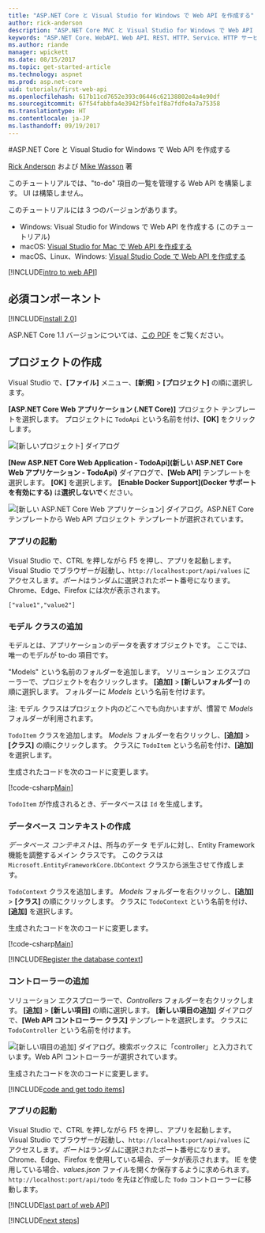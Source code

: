 ```yaml
---
title: "ASP.NET Core と Visual Studio for Windows で Web API を作成する"
author: rick-anderson
description: "ASP.NET Core MVC と Visual Studio for Windows で Web API を構築する"
keywords: "ASP.NET Core、WebAPI、Web API、REST、HTTP、Service、HTTP サービス"
ms.author: riande
manager: wpickett
ms.date: 08/15/2017
ms.topic: get-started-article
ms.technology: aspnet
ms.prod: asp.net-core
uid: tutorials/first-web-api
ms.openlocfilehash: 617b11cd7652e393c06446c62138802e4a4e90df
ms.sourcegitcommit: 67f54fabbfa4e3942f5bfe1f8a7fdfe4a7a75358
ms.translationtype: HT
ms.contentlocale: ja-JP
ms.lasthandoff: 09/19/2017
---
```

#<a name="create-a-web-api-with-aspnet-core-and-visual-studio-for-windows"></a>ASP.NET Core と Visual Studio for Windows で Web API を作成する

[Rick Anderson](https://twitter.com/RickAndMSFT) および [Mike Wasson](https://github.com/mikewasson) 著

このチュートリアルでは、"to-do" 項目の一覧を管理する Web API を構築します。 UI は構築しません。

このチュートリアルには 3 つのバージョンがあります。

* Windows: Visual Studio for Windows で Web API を作成する (このチュートリアル)
* macOS: [Visual Studio for Mac で Web API を作成する](xref:tutorials/first-web-api-mac)
* macOS、Linux、Windows: [Visual Studio Code で Web API を作成する](xref:tutorials/web-api-vsc)

<!-- WARNING: The code AND images in this doc are used by uid: tutorials/web-api-vsc, tutorials/first-web-api-mac and tutorials/first-web-api. If you change any code/images in this tutorial, update uid: tutorials/web-api-vsc -->

[!INCLUDE[intro to web API](../includes/webApi/intro.md)]

## <a name="prerequisites"></a>必須コンポーネント

[!INCLUDE[install 2.0](../includes/install2.0.md)]

ASP.NET Core 1.1 バージョンについては、[この PDF](https://github.com/aspnet/Docs/blob/master/aspnetcore/tutorials/first-web-api/_static/_webAPI.pdf) をご覧ください。

## <a name="create-the-project"></a>プロジェクトの作成

Visual Studio で、**[ファイル]** メニュー、**[新規]** > **[プロジェクト]** の順に選択します。

**[ASP.NET Core Web アプリケーション (.NET Core)]** プロジェクト テンプレートを選択します。 プロジェクトに `TodoApi` という名前を付け、**[OK]** をクリックします。

![[新しいプロジェクト] ダイアログ](first-web-api/_static/new-project.png)

**[New ASP.NET Core Web Application - TodoApi]\(新しい ASP.NET Core Web アプリケーション - TodoApi\)** ダイアログで、**[Web API]** テンプレートを選択します。 **[OK]** を選択します。 **[Enable Docker Support]\(Docker サポートを有効にする\)** は**選択しないで**ください。

![[新しい ASP.NET Core Web アプリケーション] ダイアログ。ASP.NET Core テンプレートから Web API プロジェクト テンプレートが選択されています。](first-web-api/_static/web-api-project.png)

### <a name="launch-the-app"></a>アプリの起動

Visual Studio で、CTRL を押しながら F5 を押し、アプリを起動します。 Visual Studio でブラウザーが起動し、`http://localhost:port/api/values` にアクセスします。*ポート*はランダムに選択されたポート番号になります。 Chrome、Edge、Firefox には次が表示されます。

```
["value1","value2"]
``` 

### <a name="add-a-model-class"></a>モデル クラスの追加

モデルとは、アプリケーションのデータを表すオブジェクトです。 ここでは、唯一のモデルが to-do 項目です。

"Models" という名前のフォルダーを追加します。 ソリューション エクスプローラーで、プロジェクトを右クリックします。 **[追加]** > **[新しいフォルダー]** の順に選択します。 フォルダーに *Models* という名前を付けます。

注: モデル クラスはプロジェクト内のどこへでも向かいますが、慣習で *Models* フォルダーが利用されます。

`TodoItem` クラスを追加します。 *Models* フォルダーを右クリックし、**[追加]** > **[クラス]** の順にクリックします。 クラスに `TodoItem` という名前を付け、**[追加]** を選択します。

生成されたコードを次のコードに変更します。

[!code-csharp[Main](first-web-api/sample/TodoApi/Models/TodoItem.cs)]

`TodoItem` が作成されるとき、データベースは `Id` を生成します。

### <a name="create-the-database-context"></a>データベース コンテキストの作成

*データベース コンテキスト*は、所与のデータ モデルに対し、Entity Framework 機能を調整するメイン クラスです。 このクラスは `Microsoft.EntityFrameworkCore.DbContext` クラスから派生させて作成します。

`TodoContext` クラスを追加します。 *Models* フォルダーを右クリックし、**[追加]** > **[クラス]** の順にクリックします。 クラスに `TodoContext` という名前を付け、**[追加]** を選択します。

生成されたコードを次のコードに変更します。

[!code-csharp[Main](first-web-api/sample/TodoApi/Models/TodoContext.cs)]

[!INCLUDE[Register the database context](../includes/webApi/register_dbContext.md)]

### <a name="add-a-controller"></a>コントローラーの追加

ソリューション エクスプローラーで、*Controllers* フォルダーを右クリックします。 **[追加]** > **[新しい項目]** の順に選択します。 **[新しい項目の追加]** ダイアログで、**[Web API コントローラー クラス]** テンプレートを選択します。 クラスに `TodoController` という名前を付けます。

![[新しい項目の追加] ダイアログ。検索ボックスに「controller」と入力されています。Web API コントローラーが選択されています。](first-web-api/_static/new_controller.png)

生成されたコードを次のコードに変更します。

[!INCLUDE[code and get todo items](../includes/webApi/getTodoItems.md)]
  
### <a name="launch-the-app"></a>アプリの起動

Visual Studio で、CTRL を押しながら F5 を押し、アプリを起動します。 Visual Studio でブラウザーが起動し、`http://localhost:port/api/values` にアクセスします。*ポート*はランダムに選択されたポート番号になります。 Chrome、Edge、Firefox を使用している場合、データが表示されます。 IE を使用している場合、*values.json* ファイルを開くか保存するように求められます。 `http://localhost:port/api/todo` を先ほど作成した `Todo` コントローラーに移動します。

[!INCLUDE[last part of web API](../includes/webApi/end.md)]

[!INCLUDE[next steps](../includes/webApi/next.md)]

